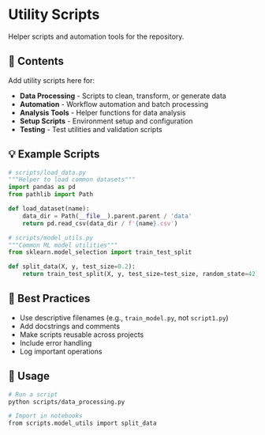 # Utility Scripts

Helper scripts and automation tools for the repository.

## 📁 Contents

Add utility scripts here for:

- **Data Processing** - Scripts to clean, transform, or generate data
- **Automation** - Workflow automation and batch processing
- **Analysis Tools** - Helper functions for data analysis
- **Setup Scripts** - Environment setup and configuration
- **Testing** - Test utilities and validation scripts

## 💡 Example Scripts

```python
# scripts/load_data.py
"""Helper to load common datasets"""
import pandas as pd
from pathlib import Path

def load_dataset(name):
    data_dir = Path(__file__).parent.parent / 'data'
    return pd.read_csv(data_dir / f'{name}.csv')
```

```python
# scripts/model_utils.py
"""Common ML model utilities"""
from sklearn.model_selection import train_test_split

def split_data(X, y, test_size=0.2):
    return train_test_split(X, y, test_size=test_size, random_state=42)
```

## 🎯 Best Practices

- Use descriptive filenames (e.g., `train_model.py`, not `script1.py`)
- Add docstrings and comments
- Make scripts reusable across projects
- Include error handling
- Log important operations

## 🔧 Usage

```bash
# Run a script
python scripts/data_processing.py

# Import in notebooks
from scripts.model_utils import split_data
```
